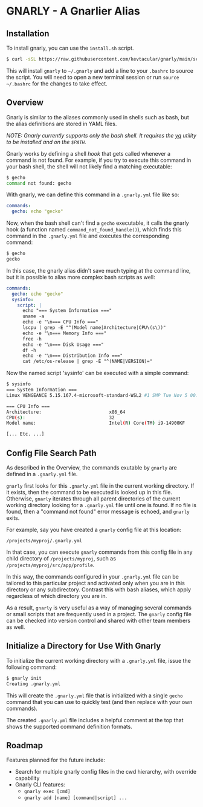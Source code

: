 # GNARLY - A Gnarlier Alias

## Installation

To install gnarly, you can use the `install.sh` script.

```bash
$ curl -sSL https://raw.githubusercontent.com/kevtacular/gnarly/main/scripts/install.sh | bash
```

This will install `gnarly` to `~/.gnarly` and add a line to your `.bashrc` to source the script. You will need to open a new terminal session or run `source ~/.bashrc` for the changes to take effect.

## Overview

Gnarly is similar to the aliases commonly used in shells such as bash, but the
alias definitions are stored in YAML files.

_NOTE: Gnarly currently supports only the bash shell. It requires the
[yq](https://github.com/mikefarah/yq/#install) utility to be installed and on
the `$PATH`._

Gnarly works by defining a shell _hook_ that gets called whenever a command is
not found. For example, if you try to execute this command in your bash shell,
the shell will not likely find a matching executable:

```bash
$ gecho
command not found: gecho
```

With gnarly, we can define this command in a `.gnarly.yml` file like so:

```yaml
commands:
  gecho: echo "gecko"
```

Now, when the bash shell can't find a `gecho` executable, it calls the gnarly
hook (a function named `command_not_found_handle()`), which finds this command
in the `.gnarly.yml` file and executes the corresponding command:

```bash
$ gecho
gecko
```

In this case, the gnarly alias didn't save much typing at the command line, but
it is possible to alias more complex bash scripts as well:

```yaml
commands:
  gecho: echo "gecko"
  sysinfo:
    script: |
      echo "=== System Information ==="
      uname -a
      echo -e "\n=== CPU Info ==="
      lscpu | grep -E "^(Model name|Architecture|CPU\(s\))"
      echo -e "\n=== Memory Info ==="
      free -h
      echo -e "\n=== Disk Usage ==="
      df -h
      echo -e "\n=== Distribution Info ==="
      cat /etc/os-release | grep -E "^(NAME|VERSION)="
```

Now the named script 'sysinfo' can be executed with a simple command:

```bash
$ sysinfo
=== System Information ===
Linux VENGEANCE 5.15.167.4-microsoft-standard-WSL2 #1 SMP Tue Nov 5 00:21:55 UTC 2024 x86_64 x86_64 x86_64 GNU/Linux

=== CPU Info ===
Architecture:                         x86_64
CPU(s):                               32
Model name:                           Intel(R) Core(TM) i9-14900KF

[... Etc. ...]
```

## Config File Search Path

As described in the Overview, the commands exutable by `gnarly` are defined in
a `.gnarly.yml` file.

`gnarly` first looks for this `.gnarly.yml` file in the current working
directory. If it exists, then the command to be executed is looked up in this
file. Otherwise, `gnarly` iterates through all parent directories of the
current working directory looking for a `.gnarly.yml` file until one is found.
If no file is found, then a "command not found" error message is echoed, and
`gnarly` exits.

For example, say you have created a `gnarly` config file at this location:

`/projects/myproj/.gnarly.yml`

In that case, you can execute `gnarly` commands from this config file in any
child directory of `/projects/myproj`, such as `/projects/myproj/src/app/profile`.

In this way, the commands configured in your `.gnarly.yml` file can be
tailored to this particular project and activated only when you are in this
directory or any subdirectory. Contrast this with bash aliases, which apply
regardless of which directory you are in.

As a result, `gnarly` is very useful as a way of managing several commands or
small scripts that are frequently used in a project. The `gnarly` config file
can be checked into version control and shared with other team members as well.

## Initialize a Directory for Use With Gnarly

To initialize the current working directory with a `.gnarly.yml` file,
issue the following command:

```bash
$ gnarly init
Creating .gnarly.yml
```

This will create the `.gnarly.yml` file that is initialized with a single
`gecho` command that you can use to quickly test (and then replace with your
own commands).

The created `.gnarly.yml` file includes a helpful comment at the top that shows
the supported command definition formats.

## Roadmap

Features planned for the future include:

- Search for multiple gnarly config files in the cwd hierarchy, with override
  capability
- Gnarly CLI features:
  - `gnarly exec [cmd]`
  - `gnarly add [name] [command|script] ...`
